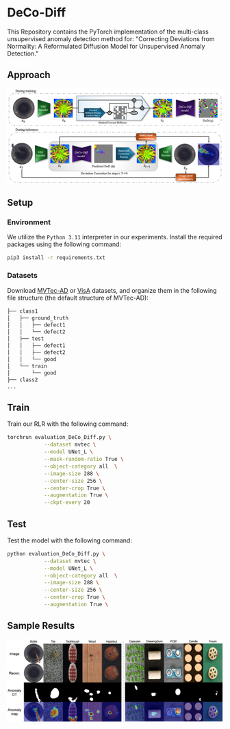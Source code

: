 # DeCo-Diff
This Repository contains the PyTorch implementation of the multi-class unsupervised anomaly detection method for: "Correcting Deviations from Normality: A Reformulated Diffusion Model for Unsupervised Anomaly Detection."

## Approach

![DeCo-Diff](./DeCo-Diff_for_UAD.png)


## Setup

### Environment

We utilize the `Python 3.11` interpreter in our experiments. Install the required packages using the following command:
```bash
pip3 install -r requirements.txt
```

### Datasets

Download [MVTec-AD](https://www.mvtec.com/company/research/datasets/mvtec-ad) or [VisA](https://amazon-visual-anomaly.s3.us-west-2.amazonaws.com/VisA_20220922.tar) datasets, and organize them in the following file structure (the default structure of MVTec-AD):
```
├── class1
│   ├── ground_truth
│   │   ├── defect1
│   │   └── defect2
│   ├── test
│   │   ├── defect1
│   │   ├── defect2
│   │   └── good
│   └── train
│       └── good
├── class2
...
```

## Train

Train our RLR with the following command:

```bash
torchrun evaluation_DeCo_Diff.py \
            --dataset mvtec \
            --model UNet_L \
            --mask-random-ratio True \
            --object-category all  \
            --image-size 288 \
            --center-size 256 \
            --center-crop True \
            --augmentation True \
            --ckpt-every 20 
```

## Test

Test the model with the following command:

```bash
python evaluation_DeCo_Diff.py \
            --dataset mvtec \
            --model UNet_L \
            --object-category all  \
            --image-size 288 \
            --center-size 256 \
            --center-crop True \
            --augmentation True \
```
## Sample Results

![DeCo-Diff](./Samples.png)

